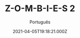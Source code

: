 ---
id: 'f9f601f7-0063-418f-a7f0-0a8910439df5'
type: 'movie' # Filme, Série, Anime
title: "Z-O-M-B-I-E-S 2"
synopsis: ["Zed e Addison estão de volta à Seabrook High, onde, após um semestre inovador, continuam a orientar a escola e a comunidade em direção à unidade. Mas a chegada de um novo grupo de estranhos – lobisomens misteriosos – ameaça abalar a paz recém-descoberta e causa uma fenda no romance de Zed e Addison.",
]
originalTitle: "Z-O-M-B-I-E-S 2"
date: '2021-04-05T19:18:21.000Z'
update: '2021-04-05T19:18:21.000Z'
releaseDate: '2020-02-14T03:00:00.000Z'
imdb:
  rating: '6' # 8.5
  id: '' # tt0470752
duration: '1h 24 Min'
trailer:
  urls: [
    'ydKQq7hPIbY&list=PLCJb6PU8qQKs9QAVOpSaAEm4dasweXOqS',
  ]
tags: ['720p', '1080p']
genre: ['Comédia', 'Musical', 'Romance'] #
quality: 'WEB-DL' # BluRay, WEB-DL, HDTV, WEB-DL4K, WEB-DLe
format: 'Mkv' # MKV, MP4, TS
audio: 'Português, Inglês' # Dublado, Legendado, Dual Audio, Dub & Leg
subtitle: 'Português' # Português, inglês,
size: '1.99 GB | 5.65 GB' # 4.8 GB
audioQuality: 10
videoQuality: 10
directors: []
#  - name: 'Lana Wachowski'
#    image: ''
#  - name: 'Lilly Wachowski'
#    image: ''
cast: []
#  - name: 'Keanu Reeves'
#    image: ''
#    characterName: 'Neo'
writers: []
#  - name: ''
#    image: ''
maturityRating:
  age: '' # L , 10, 12, 14, 16, 18
  topics: [''] # Violence, Illegal drugs, Inappropriate Language, Legal Drugs, Sexual Content, Extreme Violence
###########################################
download:
  
  - url: 'magnet:?xt=urn:btih:99552e0735532550a9fd4aabbe2d7a649be222a8&dn=LAPUMiA.Org%20-%20Zombies%202%202020%20(720p-FULL)&tr=udp%3a%2f%2ftracker.opentrackr.org%3a1337%2fannounce&tr=udp%3a%2f%2ftracker.openbittorrent.com%3a80%2fannounce&tr=udp%3a%2f%2ftracker.trackerfix.com%3a80%2fannounce&tr=udp%3a%2f%2ftracker.coppersurfer.tk%3a6969%2fannounce&tr=udp%3a%2f%2ftracker.leechers-paradise.org%3a6969%2fannounce&tr=udp%3a%2f%2feddie4.nl%3a6969%2fannounce&tr=udp%3a%2f%2fp4p.arenabg.com%3a1337%2fannounce&tr=udp%3a%2f%2fexplodie.org%3a6969%2fannounce&tr=udp%3a%2f%2fzer0day.ch%3a1337%2fannounce'
    resolution: '720p' # 720p, 1080p, 4K,
    audio: 'Dual Áudio' # Dublado, Legendado, Dual Audio
    size: '' # 4.8 GB
    quality: '' # BluRay, WEB-DL
    format: '' # MKV
  - url: 'magnet:?xt=urn:btih:bf3eae0c156b67f76aec25c4d2d7e9a625c6beff&dn=LAPUMiA.Org%20-%20Zombies%202%202020%20(1080p-FULL)&tr=udp%3a%2f%2ftracker.opentrackr.org%3a1337%2fannounce&tr=udp%3a%2f%2ftracker.openbittorrent.com%3a80%2fannounce&tr=udp%3a%2f%2ftracker.trackerfix.com%3a80%2fannounce&tr=udp%3a%2f%2ftracker.coppersurfer.tk%3a6969%2fannounce&tr=udp%3a%2f%2ftracker.leechers-paradise.org%3a6969%2fannounce&tr=udp%3a%2f%2feddie4.nl%3a6969%2fannounce&tr=udp%3a%2f%2fp4p.arenabg.com%3a1337%2fannounce&tr=udp%3a%2f%2fexplodie.org%3a6969%2fannounce&tr=udp%3a%2f%2fzer0day.ch%3a1337%2fannounce'
    resolution: '1080p' # 720p, 1080p, 4K,
    audio: 'Dual Áudio' # Dublado, Legendado, Dual Audio
    size: '' # 4.8 GB
    quality: '' # BluRay, WEB-DL
    format: '' # MKV
images:
  cover: '/assets/movies/z-o-m-b-i-e-s-2.jpg'
  background: '/assets/movies/'
---
